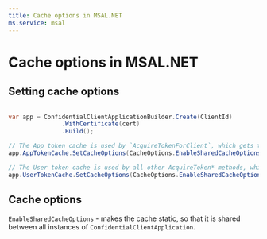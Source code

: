 ```yaml
---
title: Cache options in MSAL.NET
ms.service: msal
---
```


# Cache options in MSAL.NET

## Setting cache options

```csharp

var app = ConfidentialClientApplicationBuilder.Create(ClientId)
               .WithCertificate(cert)                                                               
               .Build();

// The App token cache is used by `AcquireTokenForClient`, which gets tokens on behalf of service principals
app.AppTokenCache.SetCacheOptions(CacheOptions.EnableSharedCacheOptions);

// The User token cache is used by all other AcquireToken* methods, which get tokens on behalf of users
app.UserTokenCache.SetCacheOptions(CacheOptions.EnableSharedCacheOptions);
```

## Cache options

`EnableSharedCacheOptions` - makes the cache static, so that it is shared between all instances of `ConfidentialClientApplication`.
